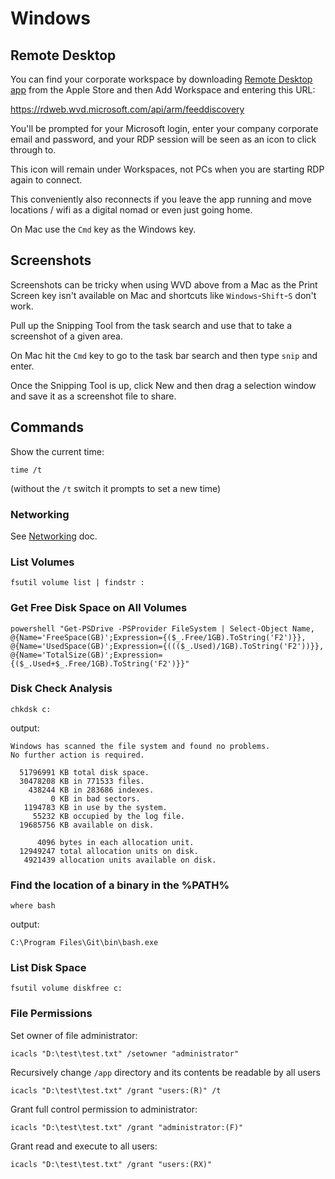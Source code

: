 # Windows

## Remote Desktop

You can find your corporate workspace by downloading
[Remote Desktop app](https://apps.apple.com/us/app/microsoft-remote-desktop/id1295203466)
from the Apple Store and then Add Workspace and entering this URL:

https://rdweb.wvd.microsoft.com/api/arm/feeddiscovery

You'll be prompted for your Microsoft login, enter your company corporate email and password, and your RDP session will
be seen as an icon to click through to.

This icon will remain under Workspaces, not PCs when you are starting RDP again to connect.

This conveniently also reconnects if you leave the app running and move locations / wifi as a digital nomad or even just
going home.

On Mac use the `Cmd` key as the Windows key.

## Screenshots

Screenshots can be tricky when using WVD above from a Mac
as the Print Screen key isn't available on Mac and shortcuts like `Windows`-`Shift`-`S`
don't work.

Pull up the Snipping Tool from the task search and use that to take a screenshot of a given area.

On Mac hit the `Cmd` key to go to the task bar search and then type `snip` and enter.

Once the Snipping Tool is up, click New and then drag a selection window and save it as a screenshot file to share.

## Commands

Show the current time:

```shell
time /t
```
(without the `/t` switch it prompts to set a new time)

### Networking

See [Networking](networking.md) doc.

### List Volumes

```shell
fsutil volume list | findstr :
```

### Get Free Disk Space on All Volumes

```shell
powershell "Get-PSDrive -PSProvider FileSystem | Select-Object Name, @{Name='FreeSpace(GB)';Expression={($_.Free/1GB).ToString('F2')}}, @{Name='UsedSpace(GB)';Expression={((($_.Used)/1GB).ToString('F2'))}}, @{Name='TotalSize(GB)';Expression={($_.Used+$_.Free/1GB).ToString('F2')}}"
```

### Disk Check Analysis

```shell
chkdsk c:
```

output:

```
Windows has scanned the file system and found no problems.
No further action is required.

  51796991 KB total disk space.
  30478208 KB in 771533 files.
    438244 KB in 283686 indexes.
         0 KB in bad sectors.
   1194783 KB in use by the system.
     55232 KB occupied by the log file.
  19685756 KB available on disk.

      4096 bytes in each allocation unit.
  12949247 total allocation units on disk.
   4921439 allocation units available on disk.
```

### Find the location of a binary in the %PATH%

```shell
where bash
```

output:

```
C:\Program Files\Git\bin\bash.exe
```

### List Disk Space

```shell
fsutil volume diskfree c:
```

### File Permissions

Set owner of file administrator:

```shell
icacls "D:\test\test.txt" /setowner "administrator"
```

Recursively change `/app` directory and its contents be readable by all users

```shell
icacls "D:\test\test.txt" /grant "users:(R)" /t
```

Grant full control permission to administrator:

```shell
icacls "D:\test\test.txt" /grant "administrator:(F)"
```

Grant read and execute to all users:

```shell
icacls "D:\test\test.txt" /grant "users:(RX)"
```
